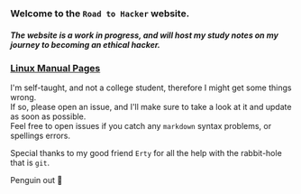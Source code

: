 ### Welcome to the `Road to Hacker` website.
##### The website is a work in progress, and will host my study notes on my journey to becoming an ethical hacker.

### [Linux Manual Pages](./linux-man-pages/linux-man-pages.md)

I'm self-taught, and not a college student, therefore I might get some things wrong.\
If so, please open an issue, and I'll make sure to take a look at it and update as soon as possible.\
Feel free to open issues if you catch any `markdown` syntax problems, or spellings errors.

Special thanks to my good friend `Erty` for all the help with the rabbit-hole that is `git`.

Penguin out 🐧
